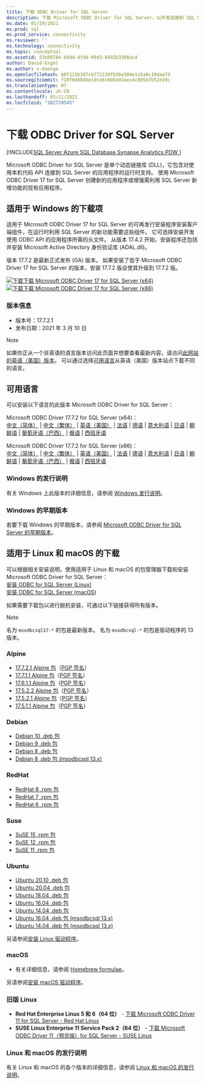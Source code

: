 ```yaml
---
title: 下载 ODBC Driver for SQL Server
description: 下载 Microsoft ODBC Driver for SQL Server，以开发连接到 SQL Server 和 Azure SQL 数据库的本机代码应用程序。
ms.date: 01/29/2021
ms.prod: sql
ms.prod_service: connectivity
ms.reviewer: ''
ms.technology: connectivity
ms.topic: conceptual
ms.assetid: 53b09784-bb9d-4fd4-99d3-0492b3308ac4
author: David-Engel
ms.author: v-daenge
ms.openlocfilehash: b0f215b387cb772220fb56e504e1a5a8c19daa7d
ms.sourcegitcommit: f10f0d604be1dce6c600a92aec4c095e7b52e19c
ms.translationtype: HT
ms.contentlocale: zh-CN
ms.lasthandoff: 03/11/2021
ms.locfileid: "102770545"
---
```

# <a name="download-odbc-driver-for-sql-server"></a>下载 ODBC Driver for SQL Server

[!INCLUDE[SQL Server Azure SQL Database Synapse Analytics PDW ](../../includes/applies-to-version/sql-asdb-asdbmi-asa-pdw.md)]

Microsoft ODBC Driver for SQL Server 是单个动态链接库 (DLL)，它包含对使用本机代码 API 连接到 SQL Server 的应用程序的运行时支持。 使用 Microsoft ODBC Driver 17 for SQL Server 创建新的应用程序或增强需利用 SQL Server 新增功能的现有应用程序。

## <a name="download-for-windows"></a>适用于 Windows 的下载项

适用于 Microsoft ODBC Driver 17 for SQL Server 的可再发行安装程序安装客户端组件，在运行时利用 SQL Server 的新功能需要这些组件。 它可选择安装开发使用 ODBC API 的应用程序所需的头文件。 从版本 17.4.2 开始，安装程序还包括并安装 Microsoft Active Directory 身份验证库 (ADAL.dll)。

版本 17.7.2 是最新正式发布 (GA) 版本。 如果安装了低于 Microsoft ODBC Driver 17 for SQL Server 的版本，安装 17.7.2 版会使其升级到 17.7.2 版。

[![下载](../../ssms/media/download-icon.png)下载 Microsoft ODBC Driver 17 for SQL Server (x64)](https://go.microsoft.com/fwlink/?linkid=2156851)   
[![下载](../../ssms/media/download-icon.png)下载 Microsoft ODBC Driver 17 for SQL Server (x86)](https://go.microsoft.com/fwlink/?linkid=2156749)   

### <a name="version-information"></a>版本信息

- 版本号：17.7.2.1
- 发布日期：2021 年 3 月 10 日

> [!Note]
> 如果你正从一个非英语的语言版本访问此页面并想要查看最新内容，请访问[此网站的英语（美国）版本]()。 可以通过选择[可用语言](#available-languages)从英语（美国）版本站点下载不同的语言。

## <a name="available-languages"></a>可用语言

可以安装以下语言的此版本 Microsoft ODBC Driver for SQL Server：

Microsoft ODBC Driver 17.7.2 for SQL Server (x64)：  
[中文（简体）](https://go.microsoft.com/fwlink/?linkid=2156851&clcid=0x804) | [中文（繁体）](https://go.microsoft.com/fwlink/?linkid=2156851&clcid=0x404) | [英语（美国）](https://go.microsoft.com/fwlink/?linkid=2156851&clcid=0x409) | [法语](https://go.microsoft.com/fwlink/?linkid=2156851&clcid=0x40c) | [德语](https://go.microsoft.com/fwlink/?linkid=2156851&clcid=0x407) | [意大利语](https://go.microsoft.com/fwlink/?linkid=2156851&clcid=0x410) | [日语](https://go.microsoft.com/fwlink/?linkid=2156851&clcid=0x411) | [朝鲜语](https://go.microsoft.com/fwlink/?linkid=2156851&clcid=0x412) | [葡萄牙语（巴西）](https://go.microsoft.com/fwlink/?linkid=2156851&clcid=0x416) | [俄语](https://go.microsoft.com/fwlink/?linkid=2156851&clcid=0x419) | [西班牙语](https://go.microsoft.com/fwlink/?linkid=2156851&clcid=0x40a)

Microsoft ODBC Driver 17.7.2 for SQL Server (x86)：  
[中文（简体）](https://go.microsoft.com/fwlink/?linkid=2156749&clcid=0x804) | [中文（繁体）](https://go.microsoft.com/fwlink/?linkid=2156749&clcid=0x404) | [英语（美国）](https://go.microsoft.com/fwlink/?linkid=2156749&clcid=0x409) | [法语](https://go.microsoft.com/fwlink/?linkid=2156749&clcid=0x40c) | [德语](https://go.microsoft.com/fwlink/?linkid=2156749&clcid=0x407) | [意大利语](https://go.microsoft.com/fwlink/?linkid=2156749&clcid=0x410) | [日语](https://go.microsoft.com/fwlink/?linkid=2156749&clcid=0x411) | [朝鲜语](https://go.microsoft.com/fwlink/?linkid=2156749&clcid=0x412) | [葡萄牙语（巴西）](https://go.microsoft.com/fwlink/?linkid=2156749&clcid=0x416) | [俄语](https://go.microsoft.com/fwlink/?linkid=2156749&clcid=0x419) | [西班牙语](https://go.microsoft.com/fwlink/?linkid=2156749&clcid=0x40a)

### <a name="release-notes-for-windows"></a>Windows 的发行说明

有关 Windows 上此版本的详细信息，请参阅 [Windows 发行说明](windows\release-notes-odbc-sql-server-windows.md)。

### <a name="previous-releases-for-windows"></a>Windows 的早期版本

若要下载 Windows 的早期版本，请参阅 [Microsoft ODBC Driver for SQL Server 的早期版本](windows\release-notes-odbc-sql-server-windows.md#previous-releases)。

## <a name="download-for-linux-and-macos"></a>适用于 Linux 和 macOS 的下载

可以根据相关安装说明，使用适用于 Linux 和 macOS 的包管理器下载和安装 Microsoft ODBC Driver for SQL Server：  
[安装 ODBC for SQL Server (Linux)](linux-mac\installing-the-microsoft-odbc-driver-for-sql-server.md)  
[安装 ODBC for SQL Server (macOS)](linux-mac\install-microsoft-odbc-driver-sql-server-macos.md)  

如果需要下载包以进行脱机安装，可通过以下链接获得所有版本。

> [!Note]
> 名为 `msodbcsql17-*` 的包是最新版本。 名为 `msodbcsql-*` 的包是驱动程序的 13 版本。

### <a name="alpine"></a>Alpine

- [17.7.2.1 Alpine 包](https://download.microsoft.com/download/e/4/e/e4e67866-dffd-428c-aac7-8d28ddafb39b/msodbcsql17_17.7.2.1-1_amd64.apk)（[PGP 签名](https://download.microsoft.com/download/e/4/e/e4e67866-dffd-428c-aac7-8d28ddafb39b/msodbcsql17_17.7.2.1-1_amd64.sig)）
- [17.7.1.1 Alpine 包](https://download.microsoft.com/download/e/4/e/e4e67866-dffd-428c-aac7-8d28ddafb39b/msodbcsql17_17.7.1.1-1_amd64.apk)（[PGP 签名](https://download.microsoft.com/download/e/4/e/e4e67866-dffd-428c-aac7-8d28ddafb39b/msodbcsql17_17.7.1.1-1_amd64.sig)）
- [17.6.1.1 Alpine 包](https://download.microsoft.com/download/e/4/e/e4e67866-dffd-428c-aac7-8d28ddafb39b/msodbcsql17_17.6.1.1-1_amd64.apk)（[PGP 签名](https://download.microsoft.com/download/e/4/e/e4e67866-dffd-428c-aac7-8d28ddafb39b/msodbcsql17_17.6.1.1-1_amd64.sig)）
- [17.5.2.2 Alpine 包](https://download.microsoft.com/download/e/4/e/e4e67866-dffd-428c-aac7-8d28ddafb39b/msodbcsql17_17.5.2.2-1_amd64.apk)（[PGP 签名](https://download.microsoft.com/download/e/4/e/e4e67866-dffd-428c-aac7-8d28ddafb39b/msodbcsql17_17.5.2.2-1_amd64.sig)）
- [17.5.2.1 Alpine 包](https://download.microsoft.com/download/e/4/e/e4e67866-dffd-428c-aac7-8d28ddafb39b/msodbcsql17_17.5.2.1-1_amd64.apk)（[PGP 签名](https://download.microsoft.com/download/e/4/e/e4e67866-dffd-428c-aac7-8d28ddafb39b/msodbcsql17_17.5.2.1-1_amd64.sig)）
- [17.5.1.1 Alpine 包](https://download.microsoft.com/download/e/4/e/e4e67866-dffd-428c-aac7-8d28ddafb39b/msodbcsql17_17.5.1.1-1_amd64.apk)（[PGP 签名](https://download.microsoft.com/download/e/4/e/e4e67866-dffd-428c-aac7-8d28ddafb39b/msodbcsql17_17.5.1.1-1_amd64.sig)）

### <a name="debian"></a>Debian

- [Debian 10 .deb 包](https://packages.microsoft.com/debian/10/prod/pool/main/m/msodbcsql17/)
- [Debian 9 .deb 包](https://packages.microsoft.com/debian/9/prod/pool/main/m/msodbcsql17/)
- [Debian 8 .deb 包](https://packages.microsoft.com/debian/8/prod/pool/main/m/msodbcsql17/)
- [Debian 8 .deb 包 (msodbcsql 13.x)](https://packages.microsoft.com/debian/8/prod/pool/main/m/msodbcsql/)

### <a name="redhat"></a>RedHat

- [RedHat 8 .rpm 包](https://packages.microsoft.com/rhel/8/prod/)
- [RedHat 7 .rpm 包](https://packages.microsoft.com/rhel/7/prod/)
- [RedHat 6 .rpm 包](https://packages.microsoft.com/rhel/6/prod/)

### <a name="suse"></a>Suse

- [SuSE 15 .rpm 包](https://packages.microsoft.com/sles/15/prod/)
- [SuSE 12 .rpm 包](https://packages.microsoft.com/sles/12/prod/)
- [SuSE 11 .rpm 包](https://packages.microsoft.com/sles/11/prod/)

### <a name="ubuntu"></a>Ubuntu

- [Ubuntu 20.10 .deb 包](https://packages.microsoft.com/ubuntu/20.10/prod/pool/main/m/msodbcsql17/)
- [Ubuntu 20.04 .deb 包](https://packages.microsoft.com/ubuntu/20.04/prod/pool/main/m/msodbcsql17/)
- [Ubuntu 18.04 .deb 包](https://packages.microsoft.com/ubuntu/18.04/prod/pool/main/m/msodbcsql17/)
- [Ubuntu 16.04 .deb 包](https://packages.microsoft.com/ubuntu/16.04/prod/pool/main/m/msodbcsql17/)
- [Ubuntu 14.04 .deb 包](https://packages.microsoft.com/ubuntu/14.04/prod/pool/main/m/msodbcsql17/)
- [Ubuntu 16.04 .deb 包 (msodbcsql 13.x)](https://packages.microsoft.com/ubuntu/16.04/prod/pool/main/m/msodbcsql/)
- [Ubuntu 14.04 .deb 包 (msodbcsql 13.x)](https://packages.microsoft.com/ubuntu/14.04/prod/pool/main/m/msodbcsql/)

另请参阅[安装 Linux 驱动程序](linux-mac/installing-the-microsoft-odbc-driver-for-sql-server.md)。

### <a name="macos"></a>macOS

- 有关详细信息，请参阅 [Homebrew formulae](https://github.com/Microsoft/homebrew-mssql-release)。

另请参阅[安装 macOS 驱动程序](linux-mac/install-microsoft-odbc-driver-sql-server-macos.md)。

### <a name="older-linux-releases"></a>旧版 Linux

- **Red Hat Enterprise Linux 5 和 6（64 位）**  - [下载 Microsoft ODBC Driver 11 for SQL Server - Red Hat Linux](https://go.microsoft.com/fwlink/?LinkId=267321)  
- **SUSE Linux Enterprise 11 Service Pack 2（64 位）**  - [下载 Microsoft ODBC Driver 11（预览版）for SQL Server - SUSE Linux](https://go.microsoft.com/fwlink/?LinkId=264916)

### <a name="release-notes-for-linux-and-macos"></a>Linux 和 macOS 的发行说明

有关 Linux 和 macOS 的各个版本的详细信息，请参阅 [Linux 和 macOS 的发行说明](linux-mac\release-notes-odbc-sql-server-linux-mac.md)。
